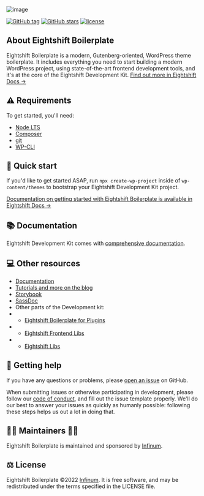 ![image](https://repository-images.githubusercontent.com/89463753/d30452dc-d3da-4c51-8592-221bbc03e7a6)

[![GitHub tag](https://img.shields.io/github/tag/infinum/infinum.svg?style=for-the-badge)](https://github.com/infinum/infinum)
[![GitHub stars](https://img.shields.io/github/stars/infinum/infinum.svg?style=for-the-badge&label=Stars)](https://github.com/infinum/infinum/)
[![license](https://img.shields.io/github/license/infinum/infinum.svg?style=for-the-badge)](https://github.com/infinum/infinum)

## About Eightshift Boilerplate

Eightshift Boilerplate is a modern, Gutenberg-oriented, WordPress theme boilerplate. It includes everything you need to start building a modern WordPress project, using state-of-the-art frontend development tools, and it's at the core of the Eightshift Development Kit. [Find out more in Eightshift Docs &rarr;](https://eightshift.com)

## ⚠️ Requirements
To get started, you'll need:

* [Node LTS](https://nodejs.org/)
* [Composer](https://getcomposer.org/)
* [git](https://git-scm.com/)
* [WP-CLI](https://wp-cli.org/)

## 🏁 Quick start

If you'd like to get started ASAP, run `npx create-wp-project` inside of `wp-content/themes` to bootstrap your Eightshift Development Kit project.

[Documentation on getting started with Eightshift Boilerplate is available in Eightshift Docs &rarr;](https://eightshift.com/docs/theme/)

## 📚 Documentation

Eightshift Development Kit comes with [comprehensive documentation](https://eightshift.com).

## 💻 Other resources

* [Documentation](https://eightshift.com/)
* [Tutorials and more on the blog](https://eightshift.com/blog)
* [Storybook](https://eightshift.com/storybook/)
* [SassDoc](https://eightshift.com/sass)
* Other parts of the Development kit:
* * [Eightshift Boilerplate for Plugins](https://github.com/infinum/infinum-plugin)
* * [Eightshift Frontend Libs](https://github.com/infinum/eightshift-frontend-libs)
* * [Eightshift Libs](https://github.com/infinum/eightshift-libs)

## 🛟 Getting help

If you have any questions or problems, please [open an issue](https://github.com/infinum/infinum/issues) on GitHub. 

When submitting issues or otherwise participating in development, please follow our [code of conduct](https://github.com/infinum/infinum/blob/develop/CODE_OF_CONDUCT.md), and fill out the issue template properly. We'll do our best to answer your issues as quickly as humanly possible: following these steps helps us out a lot in doing that.

## 👩‍💻 Maintainers 🧑‍💻 
Eightshift Boilerplate is maintained and sponsored by [Infinum](https://infinum.com).

## ⚖️ License
Eightshift Boilerplate &copy;2022 [Infinum](https://infinum.com). It is free software, and may be redistributed under the terms specified in the LICENSE file.
